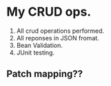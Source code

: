 # My CRUD ops.
1. All crud operations performed.
2. All reponses in JSON fromat.
3. Bean Validation.
4. JUnit testing.

## Patch mapping??

